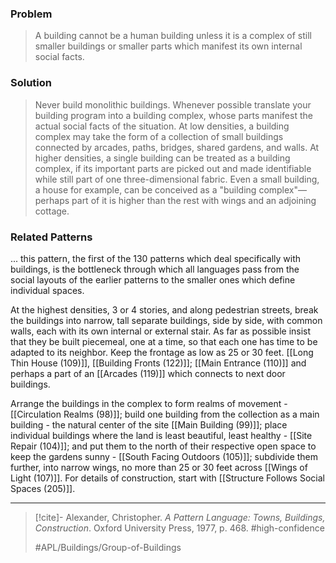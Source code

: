 ### Problem
>A building cannot be a human building unless it is a complex of still smaller buildings or smaller parts which manifest its own internal social facts.

### Solution
>Never build monolithic buildings. Whenever possible translate your building program into a building complex, whose parts manifest the actual social facts of the situation. At low densities, a building complex may take the form of a collection of small buildings connected by arcades, paths, bridges, shared gardens, and walls.
>At higher densities, a single building can be treated as a building complex, if its important parts are picked out and made identifiable while still part of one three-dimensional fabric.
>Even a small building, a house for example, can be conceived as a "building complex"—perhaps part of it is higher than the rest with wings and an adjoining cottage.

### Related Patterns
... this pattern, the first of the 130 patterns which deal specifically with buildings, is the bottleneck through which all languages pass from the social layouts of the earlier patterns to the smaller ones which define individual spaces.

At the highest densities, 3 or 4 stories, and along pedestrian streets, break the buildings into narrow, tall separate buildings, side by side, with common walls, each with its own internal or external stair. As far as possible insist that they be built piecemeal, one at a time, so that each one has time to be adapted to its neighbor. Keep the frontage as low as 25 or 30 feet. [[Long Thin House (109)]], [[Building Fronts (122)]]; [[Main Entrance (110)]] and perhaps a part of an [[Arcades (119)]] which connects to next door buildings.

Arrange the buildings in the complex to form realms of movement - [[Circulation Realms (98)]]; build one building from the collection as a main building - the natural center of the site [[Main Building (99)]]; place individual buildings where the land is least beautiful, least healthy - [[Site Repair (104)]]; and put them to the north of their respective open space to keep the gardens sunny - [[South Facing Outdoors (105)]]; subdivide them further, into narrow wings, no more than 25 or 30 feet across [[Wings of Light (107)]]. For details of construction, start with [[Structure Follows Social Spaces (205)]]. 

---
> [!cite]- Alexander, Christopher. _A Pattern Language: Towns, Buildings, Construction_. Oxford University Press, 1977, p. 468.
> #high-confidence 
>
> #APL/Buildings/Group-of-Buildings

